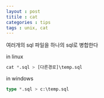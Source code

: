 ```yaml
---
layout : post
titile : cat
categories : tips
tags : unix, cat
---
```



여러개의 sql 파일을 하나의 sql로 병합한다

in linux

```sql
cat *.sql > [다른경로]\temp.sql
```


in windows

```sql
type *.sql > c:\temp.sql
```
